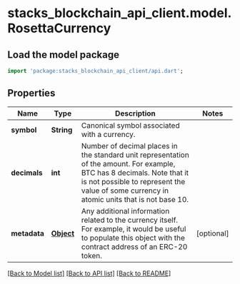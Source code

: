 # stacks_blockchain_api_client.model.RosettaCurrency

## Load the model package
```dart
import 'package:stacks_blockchain_api_client/api.dart';
```

## Properties
Name | Type | Description | Notes
------------ | ------------- | ------------- | -------------
**symbol** | **String** | Canonical symbol associated with a currency. | 
**decimals** | **int** | Number of decimal places in the standard unit representation of the amount. For example, BTC has 8 decimals. Note that it is not possible to represent the value of some currency in atomic units that is not base 10. | 
**metadata** | [**Object**](.md) | Any additional information related to the currency itself. For example, it would be useful to populate this object with the contract address of an ERC-20 token. | [optional] 

[[Back to Model list]](../README.md#documentation-for-models) [[Back to API list]](../README.md#documentation-for-api-endpoints) [[Back to README]](../README.md)


